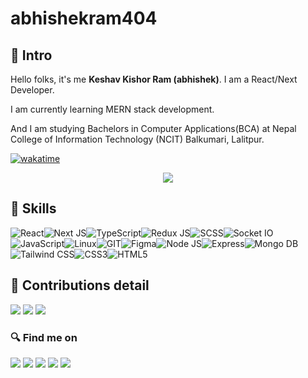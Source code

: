 # abhishekram404

## 👦 Intro
Hello folks,
it's me **Keshav Kishor Ram (abhishek)**. I am a React/Next Developer. 

I am currently learning MERN stack development.

And I am studying Bachelors in Computer Applications(BCA) at Nepal College of Information Technology (NCIT) Balkumari, Lalitpur.

[![wakatime](https://wakatime.com/badge/user/9ef34678-284f-4667-b221-ef57dba725e2.svg)](https://wakatime.com/@9ef34678-284f-4667-b221-ef57dba725e2)

<p align="center">
  <img src="https://komarev.com/ghpvc/?username=abhishekram404&color=blueviolet&style=flat">
  
  
</p>


## 🚀 Skills
<img src="https://img.shields.io/badge/React-20232A?style=for-the-badge&logo=react&logoColor=61DAFB" alt="React" /><img src="https://img.shields.io/badge/next.js-000000?style=for-the-badge&logo=nextdotjs&logoColor=white" alt="Next JS" /><img src="https://img.shields.io/badge/TypeScript-007ACC?style=for-the-badge&logo=typescript&logoColor=white" alt="TypeScript" /><img src="https://img.shields.io/badge/Redux-593D88?style=for-the-badge&logo=redux&logoColor=white" alt="Redux JS" /><img src="https://img.shields.io/badge/Sass-CC6699?style=for-the-badge&logo=sass&logoColor=white" alt="SCSS" /><img src="https://img.shields.io/badge/Socket.io-010101?&style=for-the-badge&logo=Socket.io&logoColor=white" alt="Socket IO" /><img src="https://img.shields.io/badge/JavaScript-323330?style=for-the-badge&logo=javascript&logoColor=F7DF1E" alt="JavaScript" /><img src="https://img.shields.io/badge/Linux-FCC624?style=for-the-badge&logo=linux&logoColor=black" alt="Linux" /><img src="https://img.shields.io/badge/GIT-E44C30?style=for-the-badge&logo=git&logoColor=white" alt="GIT" /><img src="https://img.shields.io/badge/Figma-F24E1E?style=for-the-badge&logo=figma&logoColor=white" alt="Figma" /><img src="https://img.shields.io/badge/Node.js-339933?style=for-the-badge&logo=nodedotjs&logoColor=white" alt="Node JS" /><img src="https://img.shields.io/badge/Express.js-000000?style=for-the-badge&logo=express&logoColor=white" alt="Express" /><img src="https://img.shields.io/badge/MongoDB-4EA94B?style=for-the-badge&logo=mongodb&logoColor=white" alt="Mongo DB" /><img src="https://img.shields.io/badge/Tailwind_CSS-38B2AC?style=for-the-badge&logo=tailwind-css&logoColor=white" alt="Tailwind CSS" /><img src="https://img.shields.io/badge/CSS3-1572B6?style=for-the-badge&logo=css3&logoColor=white" alt="CSS3" /><img src="https://img.shields.io/badge/HTML5-E34F26?style=for-the-badge&logo=html5&logoColor=white" alt="HTML5"/>


## 💙 Contributions detail
<img src="https://github-readme-stats.vercel.app/api?username=abhishekram404&theme=radical" />
<img src="http://github-readme-streak-stats.herokuapp.com?user=abhishekram404&theme=radical&date_format=M%20j%5B%2C%20Y%5D"/>
<img src="https://github-readme-stats.vercel.app/api/top-langs/?username=abhishekram404&theme=radical" /> 


### 🔍 Find me on
<a href="https://www.linkedin.com/in/abhishekram404/" target="_blank"><img src="https://img.shields.io/badge/LinkedIn-0077B5?style=for-the-badge&logo=linkedin&logoColor=white" /></a> <a href="https://www.facebook.com/abhishekram404/" target="_blank"><img src="https://img.shields.io/badge/Facebook-1877F2?style=for-the-badge&logo=facebook&logoColor=white" /></a> <a href="https://www.instagram.com/__abhishekram/" target="_blank"><img src="https://img.shields.io/badge/Instagram-E4405F?style=for-the-badge&logo=instagram&logoColor=white" /></a> <a href="https://www.sololearn.com/profile/6801745" target="_blank"><img src="https://img.shields.io/badge/-Sololearn-3a464b?style=for-the-badge&logo=Sololearn&logoColor=white"/></a> <a href="https://www.discord.com/users/577444294219005985" target="_blank"><img src="https://img.shields.io/badge/Discord-5865F2?style=for-the-badge&logo=discord&logoColor=white"/></a>
